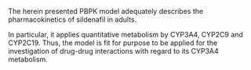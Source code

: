 The herein presented PBPK model adequately describes the pharmacokinetics of sildenafil in adults.

In particular, it applies quantitative metabolism by CYP3A4, CYP2C9 and CYP2C19. Thus, the model is fit for purpose to be applied for the investigation of drug-drug interactions with regard to its CYP3A4 metabolism.

